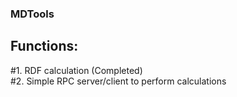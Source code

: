 ### MDTools
## Functions:
#1. RDF calculation (Completed)  
#2. Simple RPC server/client to perform calculations 
